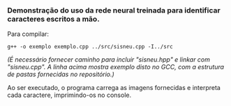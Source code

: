 ### Demonstração do uso da rede neural treinada para identificar caracteres escritos a mão.

Para compilar:

`g++ -o exemplo exemplo.cpp ../src/sisneu.cpp -I../src`

_(É necessário fornecer caminho para incluir "sisneu.hpp" e linkar com "sisneu.cpp". A linha acima mostra exemplo disto no GCC, com a estrutura de pastas fornecidas no repositório.)_

Ao ser executado, o programa carrega as imagens fornecidas e interpreta cada caractere, imprimindo-os no console.
